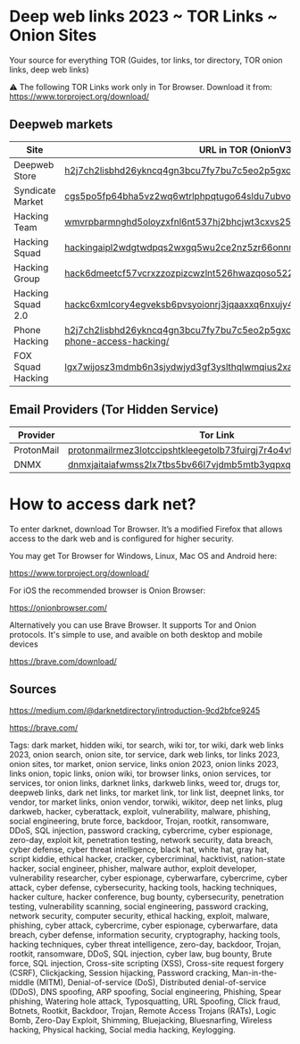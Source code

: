 # Deep web links 2023 ~ TOR Links ~ Onion Sites
Your source for everything TOR (Guides, tor links, tor directory, TOR onion links, deep web links)

:warning: The following TOR Links work only in Tor Browser. Download it from: https://www.torproject.org/download/



## Deepweb markets

| Site | URL in TOR (OnionV3 Link) |
| --- | --- |
| Deepweb Store | [h2j7ch2lisbhd26ykncq4gn3bcu7fy7bu7c5eo2p5gxcpb2ivk76clqd.onion](http://h2j7ch2lisbhd26ykncq4gn3bcu7fy7bu7c5eo2p5gxcpb2ivk76clqd.onion) |
| Syndicate Market | [cgs5po5fp64bha5vz2wq6wtrlphpqtugo64sldu7ubvoevy52u5d6qyd.onion](http://cgs5po5fp64bha5vz2wq6wtrlphpqtugo64sldu7ubvoevy52u5d6qyd.onion) |
| Hacking Team | [wmvrpbarmnghd5oloyzxfnl6nt537hj2bhcjwt3cxvs25vuy42yxj2id.onion](http://wmvrpbarmnghd5oloyzxfnl6nt537hj2bhcjwt3cxvs25vuy42yxj2id.onion) |
| Hacking Squad | [hackingaipl2wdgtwdpqs2wxgq5wu2ce2nz5zr66onnndkgtxxf2gbqd.onion](http://hackingaipl2wdgtwdpqs2wxgq5wu2ce2nz5zr66onnndkgtxxf2gbqd.onion) |
| Hacking Group | [hack6dmeetcf57vcrxzzozpizcwzlnt526hwazqoso522g34aelhwzid.onion](http://hack6dmeetcf57vcrxzzozpizcwzlnt526hwazqoso522g34aelhwzid.onion) |
| Hacking Squad 2.0 | [hackc6xmlcory4egveksb6pvsyoionrj3jqaaxxq6nxujy4u37ttskyd.onion](http://hackc6xmlcory4egveksb6pvsyoionrj3jqaaxxq6nxujy4u37ttskyd.onion) |
| Phone Hacking | [h2j7ch2lisbhd26ykncq4gn3bcu7fy7bu7c5eo2p5gxcpb2ivk76clqd.onion/product/remote-phone-access-hacking/](http://h2j7ch2lisbhd26ykncq4gn3bcu7fy7bu7c5eo2p5gxcpb2ivk76clqd.onion/product/remote-phone-access-hacking/) |
| FOX Squad Hacking | [lgx7wijosz3mdmb6n3sjydwjyd3gf3yslthqlwmqius2xa3l5ayrofqd.onion](http://lgx7wijosz3mdmb6n3sjydwjyd3gf3yslthqlwmqius2xa3l5ayrofqd.onion) |


## Email Providers (Tor Hidden Service)

| Provider | Tor Link |
| --- | --- |
| ProtonMail | [protonmailrmez3lotccipshtkleegetolb73fuirgj7r4o4vfu7ozyd.onion](http://protonmailrmez3lotccipshtkleegetolb73fuirgj7r4o4vfu7ozyd.onion) |
| DNMX | [dnmxjaitaiafwmss2lx7tbs5bv66l7vjdmb5mtb3yqpxqhk3it5zivad.onion](http://dnmxjaitaiafwmss2lx7tbs5bv66l7vjdmb5mtb3yqpxqhk3it5zivad.onion) |


# How to access dark net?

To enter darknet, download Tor Browser. It’s a modified Firefox that allows access to the dark web and is configured for higher security.

You may get Tor Browser for Windows, Linux, Mac OS and Android here:

https://www.torproject.org/download/

For iOS the recommended browser is Onion Browser:

https://onionbrowser.com/

Alternatively you can use Brave Browser. It supports Tor and Onion protocols.
It's simple to use, and avaible on both desktop and mobile devices

https://brave.com/download/


## Sources

https://medium.com/@darknetdirectory/introduction-9cd2bfce9245

https://brave.com/

Tags:
dark market,
hidden wiki,
tor search,
wiki tor,
tor wiki,
dark web links 2023,
onion search,
onion site,
tor service,
dark web links,
tor links 2023,
onion sites,
tor market,
onion service,
links onion 2023,
onion links 2023,
links onion,
topic links,
onion wiki,
tor browser links,
onion services,
tor services,
tor onion links,
darknet links,
darkweb links,
weed tor,
drugs tor,
deepweb links,
dark net links,
tor market link,
tor link list,
deepnet links,
tor vendor,
tor market links,
onion vendor,
torwiki,
wikitor,
deep net links,
plug darkweb,
hacker, cyberattack, exploit, vulnerability, malware, phishing, social engineering, brute force, backdoor, Trojan, rootkit, ransomware, DDoS, SQL injection, password cracking, cybercrime, cyber espionage, zero-day, exploit kit, penetration testing, network security, data breach, cyber defense, cyber threat intelligence, black hat, white hat, gray hat, script kiddie, ethical hacker, cracker, cybercriminal, hacktivist, nation-state hacker, social engineer, phisher, malware author, exploit developer, vulnerability researcher, cyber espionage, cyberwarfare, cybercrime, cyber attack, cyber defense, cybersecurity, hacking tools, hacking techniques, hacker culture, hacker conference, bug bounty, cybersecurity, penetration testing, vulnerability scanning, social engineering, password cracking, network security, computer security, ethical hacking, exploit, malware, phishing, cyber attack, cybercrime, cyber espionage, cyberwarfare, data breach, cyber defense, information security, cryptography, hacking tools, hacking techniques, cyber threat intelligence, zero-day, backdoor, Trojan, rootkit, ransomware, DDoS, SQL injection, cyber law, bug bounty, Brute force, SQL injection, Cross-site scripting (XSS), Cross-site request forgery (CSRF), Clickjacking, Session hijacking, Password cracking, Man-in-the-middle (MITM), Denial-of-service (DoS), Distributed denial-of-service (DDoS), DNS spoofing, ARP spoofing, Social engineering, Phishing, Spear phishing, Watering hole attack, Typosquatting, URL Spoofing, Click fraud, Botnets, Rootkit, Backdoor, Trojan, Remote Access Trojans (RATs), Logic Bomb, Zero-Day Exploit, Shimming, Bluejacking, Bluesnarfing, Wireless hacking, Physical hacking, Social media hacking, Keylogging.

